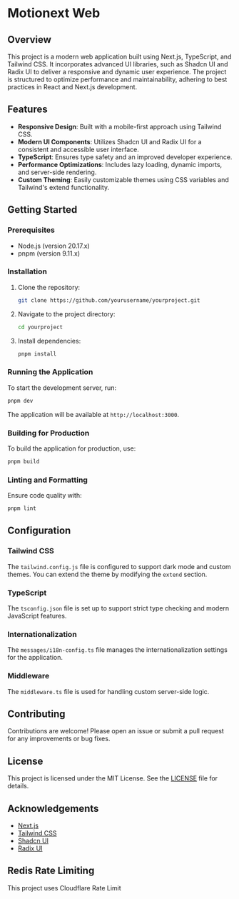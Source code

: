 # Motionext Web

## Overview

This project is a modern web application built using Next.js, TypeScript, and Tailwind CSS. It incorporates advanced UI libraries, such as Shadcn UI and Radix UI to deliver a responsive and dynamic user experience. The project is structured to optimize performance and maintainability, adhering to best practices in React and Next.js development.

## Features

- **Responsive Design**: Built with a mobile-first approach using Tailwind CSS.
- **Modern UI Components**: Utilizes Shadcn UI and Radix UI for a consistent and accessible user interface.
- **TypeScript**: Ensures type safety and an improved developer experience.
- **Performance Optimizations**: Includes lazy loading, dynamic imports, and server-side rendering.
- **Custom Theming**: Easily customizable themes using CSS variables and Tailwind's extend functionality.

## Getting Started

### Prerequisites

- Node.js (version 20.17.x)
- pnpm (version 9.11.x)

### Installation

1. Clone the repository:

   ```bash
   git clone https://github.com/yourusername/yourproject.git
   ```

2. Navigate to the project directory:

   ```bash
   cd yourproject
   ```

3. Install dependencies:

   ```bash
   pnpm install
   ```

### Running the Application

To start the development server, run:

```bash
pnpm dev
```

The application will be available at `http://localhost:3000`.

### Building for Production

To build the application for production, use:

```bash
pnpm build
```

### Linting and Formatting

Ensure code quality with:

```bash
pnpm lint
```

## Configuration

### Tailwind CSS

The `tailwind.config.js` file is configured to support dark mode and custom themes. You can extend the theme by modifying the `extend` section.

### TypeScript

The `tsconfig.json` file is set up to support strict type checking and modern JavaScript features.

### Internationalization

The `messages/i18n-config.ts` file manages the internationalization settings for the application.

### Middleware

The `middleware.ts` file is used for handling custom server-side logic.

## Contributing

Contributions are welcome! Please open an issue or submit a pull request for any improvements or bug fixes.

## License

This project is licensed under the MIT License. See the [LICENSE](LICENSE) file for details.

## Acknowledgements

- [Next.js](https://nextjs.org/)
- [Tailwind CSS](https://tailwindcss.com/)
- [Shadcn UI](https://shadcn.dev/)
- [Radix UI](https://radix-ui.com/)

## Redis Rate Limiting

This project uses Cloudflare Rate Limit